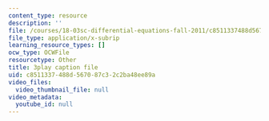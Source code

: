 ```yaml
---
content_type: resource
description: ''
file: /courses/18-03sc-differential-equations-fall-2011/c8511337488d567087c32c2ba48ee89a_5av3kiejazQ.vtt
file_type: application/x-subrip
learning_resource_types: []
ocw_type: OCWFile
resourcetype: Other
title: 3play caption file
uid: c8511337-488d-5670-87c3-2c2ba48ee89a
video_files:
  video_thumbnail_file: null
video_metadata:
  youtube_id: null
---
```

